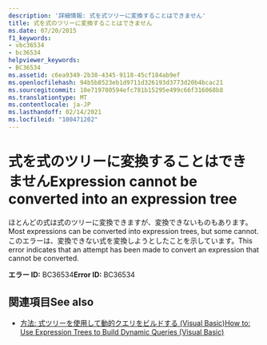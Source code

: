 ```yaml
---
description: '詳細情報: 式を式ツリーに変換することはできません'
title: 式を式のツリーに変換することはできません
ms.date: 07/20/2015
f1_keywords:
- vbc36534
- bc36534
helpviewer_keywords:
- BC36534
ms.assetid: c6ea9349-2b38-4345-9118-45cf184ab9ef
ms.openlocfilehash: 94b5b8523eb1d9711d326193d3773d20b4bcac21
ms.sourcegitcommit: 10e719780594efc781b15295e499c66f316068b8
ms.translationtype: MT
ms.contentlocale: ja-JP
ms.lasthandoff: 02/14/2021
ms.locfileid: "100471202"
---
```

# <a name="expression-cannot-be-converted-into-an-expression-tree"></a><span data-ttu-id="b8731-103">式を式のツリーに変換することはできません</span><span class="sxs-lookup"><span data-stu-id="b8731-103">Expression cannot be converted into an expression tree</span></span>

<span data-ttu-id="b8731-104">ほとんどの式は式のツリーに変換できますが、変換できないものもあります。</span><span class="sxs-lookup"><span data-stu-id="b8731-104">Most expressions can be converted into expression trees, but some cannot.</span></span> <span data-ttu-id="b8731-105">このエラーは、変換できない式を変換しようとしたことを示しています。</span><span class="sxs-lookup"><span data-stu-id="b8731-105">This error indicates that an attempt has been made to convert an expression that cannot be converted.</span></span>  
  
 <span data-ttu-id="b8731-106">**エラー ID:** BC36534</span><span class="sxs-lookup"><span data-stu-id="b8731-106">**Error ID:** BC36534</span></span>  
  
## <a name="see-also"></a><span data-ttu-id="b8731-107">関連項目</span><span class="sxs-lookup"><span data-stu-id="b8731-107">See also</span></span>

- [<span data-ttu-id="b8731-108">方法: 式ツリーを使用して動的クエリをビルドする (Visual Basic)</span><span class="sxs-lookup"><span data-stu-id="b8731-108">How to: Use Expression Trees to Build Dynamic Queries (Visual Basic)</span></span>](../programming-guide/concepts/expression-trees/how-to-use-expression-trees-to-build-dynamic-queries.md)
